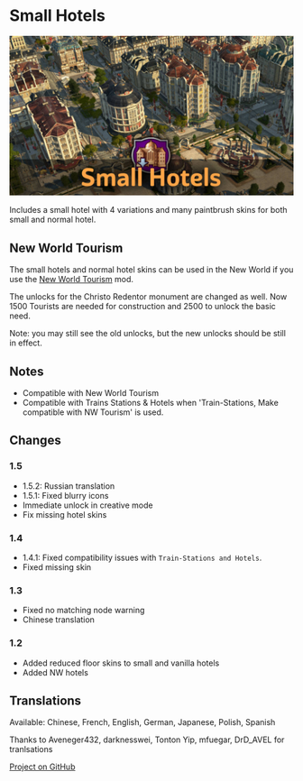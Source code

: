# Small Hotels

![](./banner.jpg)

Includes a small hotel with 4 variations and many paintbrush skins for both small and normal hotel.

## New World Tourism

The small hotels and normal hotel skins can be used in the New World if you use the [New World Tourism](https://github.com/anno-mods/New-World-Tourism) mod.

The unlocks for the Christo Redentor monument are changed as well.
Now 1500 Tourists are needed for construction and 2500 to unlock the basic need.

Note: you may still see the old unlocks, but the new unlocks should be still in effect.

## Notes

- Compatible with New World Tourism
- Compatible with Trains Stations & Hotels when 'Train-Stations, Make compatible with NW Tourism' is used.

## Changes

### 1.5

- 1.5.2: Russian translation
- 1.5.1: Fixed blurry icons
- Immediate unlock in creative mode
- Fix missing hotel skins

### 1.4

- 1.4.1: Fixed compatibility issues with `Train-Stations and Hotels`.
- Fixed missing skin

### 1.3

- Fixed no matching node warning
- Chinese translation

### 1.2

- Added reduced floor skins to small and vanilla hotels
- Added NW hotels

## Translations

Available: Chinese, French, English, German, Japanese, Polish, Spanish

Thanks to Aveneger432, darknesswei, Tonton Yip, mfuegar, DrD_AVEL for tranlsations

[Project on GitHub](https://github.com/jakobharder/anno-1800-jakobs-mods)
